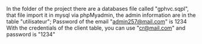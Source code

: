 In the folder of the project there are a databases file called "gphvc.sqpl", 
that file import it in mysql via phpMyadmin, the admin information are in the table "utilisateur"; 
Password of the email "admin257@mail.com" is 1234
With the credentials of the client table, you can use "cr@mail.com" and password is "1234"
